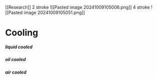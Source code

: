 [[Research]]
2 stroke 
![[Pasted image 20241009105006.png]]
4 stroke 
![[Pasted image 20241009105051.png]]

# Cooling 
##### liquid cooled
##### oil cooled

##### air cooled
